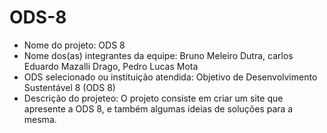 # ODS-8
- Nome do projeto: ODS 8
- Nome dos(as) integrantes da equipe: Bruno Meleiro Dutra, carlos Eduardo Mazalli Drago, Pedro Lucas Mota
- ODS selecionado ou instituição atendida: Objetivo de Desenvolvimento Sustentável 8 (ODS 8)
- Descrição do projeteo: O projeto consiste em criar um site que apresente a ODS 8, e  também algumas ideias de soluções para a mesma. 
